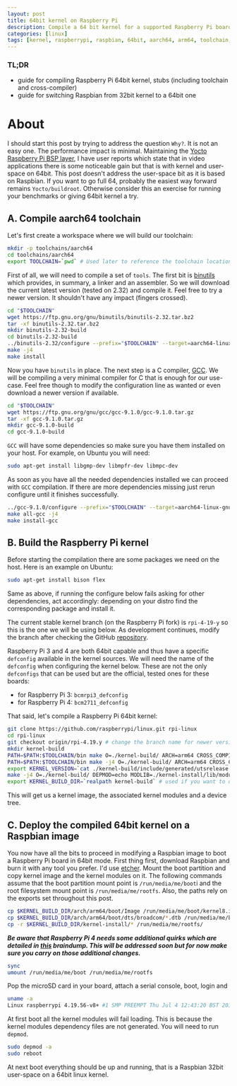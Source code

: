 ```yaml
---
layout:	post
title: 64bit kernel on Raspberry Pi
description: Compile a 64 bit kernel for a supported Raspberry Pi board and deploy it on a Raspbian image
categories: [linux]
tags: [kernel, raspberrypi, raspbian, 64bit, aarch64, arm64, toolchain, gcc]
---
```


### TL;DR

- guide for compiling Raspberry Pi 64bit kernel, stubs (including toolchain and cross-compiler)
- guide for switching Raspbian from 32bit kernel to a 64bit one

# About

I should start this post by trying to address the question `Why?`. It is not an easy one. The performance impact is minimal. Maintaining the [Yocto Raspberry Pi BSP layer](https://github.com/agherzan/meta-raspberrypi), I have user reports which state that in video applications there is some noticeable gain but that is with kernel and user-space on 64bit. This post doesn't address the user-space bit as it is based on Raspbian. If you want to go full 64, probably the easiest way forward remains `Yocto/buildroot`. Otherwise consider this an exercise for running your benchmarks or giving 64bit kernel a try.

## A. Compile aarch64 toolchain

Let's first create a workspace where we will build our toolchain:

```sh
mkdir -p toolchains/aarch64
cd toolchains/aarch64
export TOOLCHAIN=`pwd` # Used later to reference the toolchain location
```

First of all, we will need to compile a set of `tools`. The first bit is [binutils](https://www.gnu.org/software/binutils/) which provides, in summary, a linker and an assembler. So we will download the current latest version (tested on 2.32) and compile it. Feel free to try a newer version. It shouldn't have any impact (fingers crossed).

```sh
cd "$TOOLCHAIN"
wget https://ftp.gnu.org/gnu/binutils/binutils-2.32.tar.bz2
tar -xf binutils-2.32.tar.bz2
mkdir binutils-2.32-build
cd binutils-2.32-build
../binutils-2.32/configure --prefix="$TOOLCHAIN" --target=aarch64-linux-gnu --disable-nls
make -j4
make install
```

Now you have `binutils` in place. The next step is a C compiler, [GCC](https://gcc.gnu.org/). We will be compiling a very minimal compiler for C that is enough for our use-case. Feel free though to modify the configuration line as wanted or even download a newer version if available.

```sh
cd "$TOOLCHAIN"
wget https://ftp.gnu.org/gnu/gcc/gcc-9.1.0/gcc-9.1.0.tar.gz
tar -xf gcc-9.1.0.tar.gz
mkdir gcc-9.1.0-build
cd gcc-9.1.0-build
```

`GCC` will have some dependencies so make sure you have them installed on your host. For example, on Ubuntu you will need:

```sh
sudo apt-get install libgmp-dev libmpfr-dev libmpc-dev
```

As soon as you have all the needed dependencies installed we can proceed with `GCC` compilation. If there are more dependencies missing just rerun configure until it finishes successfully.

```sh
../gcc-9.1.0/configure --prefix="$TOOLCHAIN" --target=aarch64-linux-gnu --with-newlib --without-headers --disable-nls --disable-shared --disable-threads --disable-libssp --disable-decimal-float --disable-libquadmath --disable-libvtv --disable-libgomp --disable-libatomic --enable-languages=c
make all-gcc -j4
make install-gcc
```

## B. Build the Raspberry Pi kernel

Before starting the compilation there are some packages we need on the host. Here is an example on Ubuntu:

```sh
sudo apt-get install bison flex
```

Same as above, if running the configure below fails asking for other dependencies, act accordingly: depending on your distro find the corresponding package and install it.

The current stable kernel branch (on the Raspberry Pi fork) is `rpi-4-19-y` so this is the one we will be using below. As development continues, modify the branch after checking the GitHub [repository](https://github.com/raspberrypi/linux).

Raspberry Pi 3 and 4 are both 64bit capable and thus have a specific `defconfig` available in the kernel sources. We will need the name of the `defconfig` when configuring the kernel below. These are not the only `defconfigs` that can be used but are the official, tested ones for these boards:

- for Raspberry Pi 3: `bcmrpi3_defconfig`
- for Raspberry Pi 4: `bcm2711_defconfig`

That said, let's compile a Raspberry Pi 64bit kernel:

```sh
git clone https://github.com/raspberrypi/linux.git rpi-linux
cd rpi-linux
git checkout origin/rpi-4.19.y # change the branch name for newer versions
mkdir kernel-build
PATH=$PATH:$TOOLCHAIN/bin make O=./kernel-build/ ARCH=arm64 CROSS_COMPILE=aarch64-linux-gnu-  thiswontwork_defconfig # change the name of the defconfig with the one for the targeted board
PATH=$PATH:$TOOLCHAIN/bin make -j4 O=./kernel-build/ ARCH=arm64 CROSS_COMPILE=aarch64-linux-gnu-
export KERNEL_VERSION=`cat ./kernel-build/include/generated/utsrelease.h | sed -e 's/.*"\(.*\)".*/\1/'` # we extract and export the kernel version to be able to correctly deploy the modules below when deploying them on the Raspbian image
make -j4 O=./kernel-build/ DEPMOD=echo MODLIB=./kernel-install/lib/modules/${KERNEL_VERSION} INSTALL_FW_PATH=./kernel-install/lib/firmware modules_install
export KERNEL_BUILD_DIR=`realpath kernel-build` # used if you want to deploy it to Raspbian, ignore otherwise
```

This will get us a kernel image, the associated kernel modules and a device tree.

## C. Deploy the compiled 64bit kernel on a Raspbian image

You now have all the bits to proceed in modifying a Raspbian image to boot a Raspberry Pi board in 64bit mode. First thing first, download Raspbian and burn it with any tool you prefer. I'd use [etcher](https://www.balena.io/etcher/). Mount the boot partition and copy kernel image and the kernel modules on it. The following commands assume that the boot partition mount point is `/run/media/me/boot`i and the root filesystem mount point is `/run/media/me/rootfs`. Also, the paths rely on the exports set throughout this post.

```sh
cp $KERNEL_BUILD_DIR/arch/arm64/boot/Image /run/media/me/boot/kernel8.img
cp $KERNEL_BUILD_DIR/arch/arm64/boot/dts/broadcom/*.dtb /run/media/me/boot/
cp -r $KERNEL_BUILD_DIR/kernel-install/* /run/media/me/rootfs/
```

***Be aware that Raspberry Pi 4 needs some additional quirks which are detailed in [this](https://andrei.gherzan.ro/linux/raspbian-rpi4-64/) braindump. This will be addressed soon but for now make sure you carry on those additional changes.***

```sh
sync
umount /run/media/me/boot /run/media/me/rootfs
```

Pop the microSD card in your board, attach a serial console, boot, login and

```sh
uname -a
Linux raspberrypi 4.19.56-v8+ #1 SMP PREEMPT Thu Jul 4 12:43:20 BST 2019 aarch64 GNU/Linux
```

At first boot all the kernel modules will fail loading. This is because the kernel modules dependency files are not generated. You will need to run `depmod`.

```sh
sudo depmod -a
sudo reboot
```

At next boot everything should be up and running, that is a Raspbian 32bit user-space on a 64bit linux kernel.
